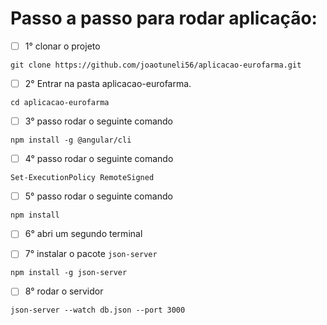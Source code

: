 # Passo a passo para rodar aplicação:

- [ ] 1° clonar o projeto
```
git clone https://github.com/joaotuneli56/aplicacao-eurofarma.git
```

- [ ] 2° Entrar na pasta aplicacao-eurofarma.
```
cd aplicacao-eurofarma
```

- [ ] 3° passo rodar o seguinte comando
```
npm install -g @angular/cli
```

- [ ] 4° passo rodar o seguinte comando
```
Set-ExecutionPolicy RemoteSigned
```

- [ ] 5° passo rodar o seguinte comando
```
npm install
```

- [ ] 6° abri um segundo terminal

- [ ] 7° instalar o pacote `json-server`
```
npm install -g json-server
```

- [ ] 8° rodar o servidor
```
json-server --watch db.json --port 3000
```

